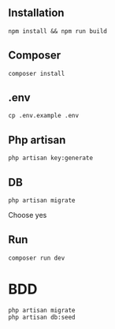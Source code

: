 ## Installation 

    npm install && npm run build

## Composer

    composer install

## .env 

    cp .env.example .env

## Php artisan

    php artisan key:generate

## DB

    php artisan migrate

Choose yes

## Run

    composer run dev

# BDD

    php artisan migrate
    php artisan db:seed